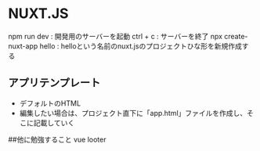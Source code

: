 # NUXT.JS

npm run dev : 開発用のサーバーを起動
ctrl + c : サーバーを終了
npx create-nuxt-app hello : helloという名前のnuxt.jsのプロジェクトひな形を新規作成する

## アプリテンプレート
- デフォルトのHTML
- 編集したい場合は、プロジェクト直下に「app.html」ファイルを作成し、そこに記載していく


##他に勉強すること
vue looter